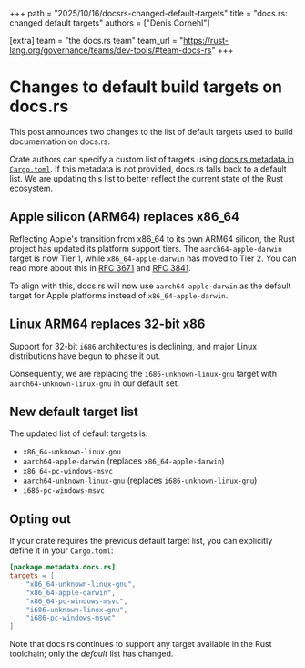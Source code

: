 +++
path = "2025/10/16/docsrs-changed-default-targets"
title = "docs.rs: changed default targets"
authors = ["Denis Cornehl"]

[extra]
team = "the docs.rs team"
team_url = "https://rust-lang.org/governance/teams/dev-tools/#team-docs-rs"
+++

# Changes to default build targets on docs.rs

This post announces two changes to the list of default targets used to build
documentation on docs.rs.

Crate authors can specify a custom list of targets using
[docs.rs metadata in `Cargo.toml`](https://docs.rs/about/metadata). If this
metadata is not provided, docs.rs falls back to a default list. We are updating
this list to better reflect the current state of the Rust ecosystem.

## Apple silicon (ARM64) replaces x86_64

Reflecting Apple's transition from x86_64 to its own ARM64 silicon, the Rust
project has updated its platform support tiers. The `aarch64-apple-darwin`
target is now Tier 1, while `x86_64-apple-darwin` has moved to Tier 2. You can
read more about this in [RFC 3671](https://github.com/rust-lang/rfcs/pull/3671)
and [RFC 3841](https://github.com/rust-lang/rfcs/pull/3841).

To align with this, docs.rs will now use `aarch64-apple-darwin` as the default
target for Apple platforms instead of `x86_64-apple-darwin`.

## Linux ARM64 replaces 32-bit x86

Support for 32-bit `i686` architectures is declining, and major Linux
distributions have begun to phase it out.

Consequently, we are replacing the `i686-unknown-linux-gnu` target with
`aarch64-unknown-linux-gnu` in our default set.

## New default target list

The updated list of default targets is:

- `x86_64-unknown-linux-gnu`
- `aarch64-apple-darwin` (replaces `x86_64-apple-darwin`)
- `x86_64-pc-windows-msvc`
- `aarch64-unknown-linux-gnu` (replaces `i686-unknown-linux-gnu`)
- `i686-pc-windows-msvc`

## Opting out

If your crate requires the previous default target list, you can explicitly
define it in your `Cargo.toml`:

```toml
[package.metadata.docs.rs]
targets = [
    "x86_64-unknown-linux-gnu",
    "x86_64-apple-darwin",
    "x86_64-pc-windows-msvc",
    "i686-unknown-linux-gnu",
    "i686-pc-windows-msvc"
]
```

Note that docs.rs continues to support any target available in the Rust
toolchain; only the _default_ list has changed.
